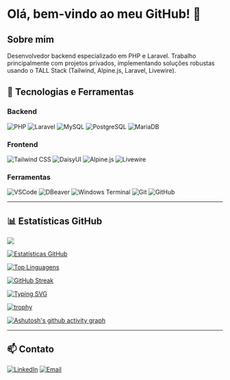 # Olá, bem-vindo ao meu GitHub! 👋

## Sobre mim
Desenvolvedor backend especializado em PHP e Laravel. Trabalho principalmente com projetos privados, implementando soluções robustas usando o TALL Stack (Tailwind, Alpine.js, Laravel, Livewire).

## 🚀 Tecnologias e Ferramentas

### Backend
![PHP](https://img.shields.io/badge/-PHP-777BB4?style=flat-square&logo=php&logoColor=white)
![Laravel](https://img.shields.io/badge/-Laravel-FF2D20?style=flat-square&logo=laravel&logoColor=white)
![MySQL](https://img.shields.io/badge/-MySQL-4479A1?style=flat-square&logo=mysql&logoColor=white)
![PostgreSQL](https://img.shields.io/badge/-PostgreSQL-336791?style=flat-square&logo=postgresql&logoColor=white)
![MariaDB](https://img.shields.io/badge/-MariaDB-003545?style=flat-square&logo=mariadb&logoColor=white)

### Frontend
![Tailwind CSS](https://img.shields.io/badge/-Tailwind_CSS-38B2AC?style=flat-square&logo=tailwind-css&logoColor=white)
![DaisyUI](https://img.shields.io/badge/-DaisyUI-5A0EF8?style=flat-square&logo=daisyui&logoColor=white)
![Alpine.js](https://img.shields.io/badge/-Alpine.js-8BC0D0?style=flat-square&logo=alpine.js&logoColor=black)
![Livewire](https://img.shields.io/badge/-Livewire-FB70A9?style=flat-square&logo=livewire&logoColor=white)

### Ferramentas
![VSCode](https://img.shields.io/badge/-VSCode-007ACC?style=flat-square&logo=visual-studio-code&logoColor=white)
![DBeaver](https://img.shields.io/badge/-DBeaver-4D4D4D?style=flat-square&logo=dbeaver&logoColor=white)
![Windows Terminal](https://img.shields.io/badge/-Windows_Terminal-4D4D4D?style=flat-square&logo=windows-terminal&logoColor=white)
![Git](https://img.shields.io/badge/-Git-F05032?style=flat-square&logo=git&logoColor=white)
![GitHub](https://img.shields.io/badge/-GitHub-181717?style=flat-square&logo=github&logoColor=white)

---

## 📊 Estatísticas GitHub

![](https://komarev.com/ghpvc/?username=yuriPeixoto&color=blueviolet)

[![Estatísticas GitHub](https://github-readme-stats-sigma-five.vercel.app/api?username=yuriPeixoto&show_icons=true&theme=radical)](https://github.com/anuraghazra/github-readme-stats)

[![Top Linguagens](https://github-readme-stats-sigma-five.vercel.app/api/top-langs/?username=yuriPeixoto&layout=compact&theme=radical)](https://github.com/anuraghazra/github-readme-stats)

[![GitHub Streak](https://github-readme-streak-stats.herokuapp.com/?user=yuriPeixoto&theme=radical)](https://git.io/streak-stats)

[![Typing SVG](https://readme-typing-svg.herokuapp.com?font=Fira+Code&pause=1000&color=F7F7F7&center=true&vCenter=true&random=false&width=435&lines=Desenvolvedor+PHP+%7C+Laravel;TALL+Stack+Enthusiast;Backend+Developer)](https://git.io/typing-svg)

[![trophy](https://github-profile-trophy.vercel.app/?username=yuriPeixoto&theme=onedark&row=1)](https://github.com/ryo-ma/github-profile-trophy)

[![Ashutosh's github activity graph](https://github-readme-activity-graph.vercel.app/graph?username=yuriPeixoto&theme=react-dark)](https://github.com/ashutosh00710/github-readme-activity-graph)

---

## 📫 Contato

[![LinkedIn](https://img.shields.io/badge/-LinkedIn-0077B5?style=flat-square&logo=linkedin&logoColor=white)](https://www.linkedin.com/in/yuri-peixoto/)
[![Email](https://img.shields.io/badge/-Email-D14836?style=flat-square&logo=gmail&logoColor=white)](mailto:yuripeixoto@gmail.com)
